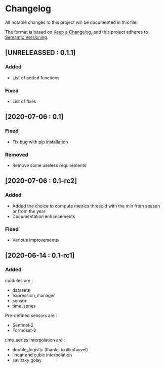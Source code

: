 # Changelog

All notable changes to this project will be documented in this file.

The format is based on [Keep a Changelog](https://keepachangelog.com/en/1.0.0/),
and this project adheres to [Semantic Versioning](https://semver.org/spec/v2.0.0.html).

## [UNRELEASSED : 0.1.1]

### Added
- List of added functions

### Fixed
- List of fixes

## [2020-07-06 : 0.1]

### Fixed
- Fix bug with pip installation

### Removed
- Remove some useless requirements

## [2020-07-06 : 0.1-rc2]

### Added 
- Added the choice to compute metrics thresold with the min from season or from the year
- Documentation enhancements

### Fixed
- Various improvements

## [2020-06-14 : 0.1-rc1]

### Added

modules are : 
- datasets
- expression_manager
- sensor
- time_series

Pre-defined sensors are : 
- Sentinel-2
- Formosat-2

time_series interpolation are :
- double_logistic (thanks to @mfauvel)
- linear and cubic interpolation
- savitzky golay
